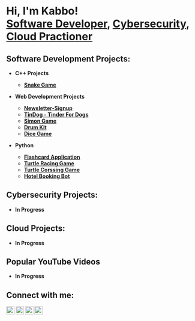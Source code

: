 <h1>Hi, I'm Kabbo! <br/><a href="https://github.com/joshmadakor1">Software Developer</a>, <a href="https://www.linkedin.com/in/joshmadakor/">Cybersecurity</a>,  <a href="https://www.linkedin.com/in/joshmadakor/">Cloud Practioner</a></h1>

<h2> Software Development Projects:</h2>

- <b>C++ Projects<b/>

  - [Snake Game](https://github.com/robinflew/Newsletter-Signup](https://github.com/robinflew/snakegame-ChiliFramework))

- <b>Web Development Projects</b>

  - [Newsletter-Signup](https://github.com/robinflew/Newsletter-Signup)
  - [TinDog - Tinder For Dogs](https://github.com/robinflew/tindog-TinderForDogs)
  - [Simon Game](https://github.com/robinflew/Simon-Game)
  - [Drum Kit](https://github.com/robinflew/Drum-Kit)
  - [Dice Game](https://github.com/robinflew/Dicee-Game)
    
- <b>Python</b>

  - [Flashcard Application](https://github.com/robinflew/flash-card)
  - [Turtle Racing Game](https://github.com/robinflew/TurtleRacing)
  - [Turtle Corssing Game](https://github.com/robinflew/Turtle-Crossing)
  - [Hotel Booking Bot](https://github.com/robinflew/Hotel-Booking)
    
<h2> Cybersecurity Projects:</h2>

- <b>In Progress</b>

<h2> Cloud Projects:</h2>

- <b>In Progress</b>

<h2> Popular YouTube Videos</h2>

- <b>In Progress</b>

<h2> Connect with me:</h2>

[<img align="left" alt="KabboSultan | YouTube" width="22px" src="https://cdn.jsdelivr.net/npm/simple-icons@v3/icons/youtube.svg" />][youtube]
[<img align="left" alt="KabboSultan | Xr" width="22px" src="https://cdn.jsdelivr.net/npm/simple-icons@v3/icons/twitter.svg" />][X]
[<img align="left" alt="KabboSultan | LinkedIn" width="22px" src="https://cdn.jsdelivr.net/npm/simple-icons@v3/icons/linkedin.svg" />][linkedin]
[<img align="left" alt="KabboSultan | Instagram" width="22px" src="https://cdn.jsdelivr.net/npm/simple-icons@v3/icons/instagram.svg" />][instagram]

[X]: https://twitter.com/KabboSultan
[youtube]: https://www.youtube.com/channel/UCa30PaVDViq-8ZlNVc5Dieg
[instagram]: https://www.instagram.com/kabbosultan/
[linkedin]: https://www.linkedin.com/in/kabbo-sultan-27692729b/

<!--
**joshmadakor1/joshmadakor1** is a ✨ _special_ ✨ repository because its `README.md` (this file) appears on your GitHub profile.

Here are some ideas to get you started:

- 🔭 I’m currently working on ...
- 🌱 I’m currently learning ...
- 👯 I’m looking to collaborate on ...
- 🤔 I’m looking for help with ...
- 💬 Ask me about ...
- 📫 How to reach me: ...
- 😄 Pronouns: ...
- ⚡ Fun fact: ...
-->
